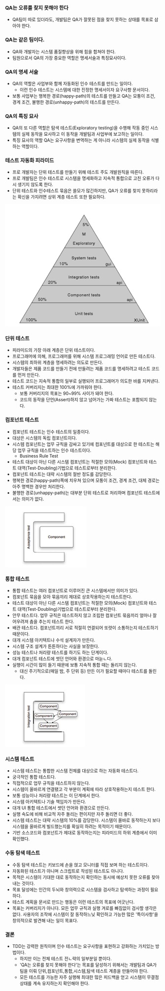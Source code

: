 ### QA는 오류를 찾지 못해야 한다

 - QA팀이 따로 있더라도, 개발팀은 QA가 잘못된 점을 찾지 못하는 상태를 목표로 삼아야 한다.

### QA는 같은 팀이다.

 - QA와 개발자는 시스템 품질향상을 위해 힘을 합쳐야 한다.
 - 팀원으로서 QA의 가장 중요한 역할은 명세서술과 특징묘사이다.

### QA의 명세 서술

 - QA의 역할은 사업부와 함께 자동화된 인수 테스트를 만드는 일이다.
   - 이런 인수 테스트는 시스템에 대한 진정한 명세서이자 요구사항 문서이다.
 - 보통 사업부는 행복한 경로(happy-path)의 테스트를 만들고 QA는 모퉁이 조건, 경계 조건, 불행한 경로(unhappy-path)의 테스트를 만든다.

### QA의 특징 묘사

 - QA의 또 다른 역할은 탐색 테스트(Exploratory testing)을 수행해 작동 중인 시스템의 실제 동작을 묘사하고 이 동작을 개발팀과 사업부에 보고하는 일이다.
 - 특징 묘사의 역할 QA는 요구사항을 변역하는 게 아니라 시스템의 실제 동작을 식별하는 역할이다.

### 테스트 자동화 피라미드

 - 프로 개발자는 단위 테스트를 만들기 위해 테스트 주도 개발원칙을 따른다.
 - 프로 개발팀은 인수 테스트로 시스템을 명세화하고 지속적 통합으로 고친 오류가 다시 생기지 않도록 한다.
 - 단위 테스트와 인수테스트 묶음은 쓸모가 많긴하지만, QA가 오류를 찾지 못하리라는 확신을 가지려면 상위 계층 테스트 또한 필요하다.

![테스트 자동화 피라미드](/img/테스트%20자동화%20피라미드.png)

### 단위 테스트

 - 피라미드의 가장 아래 계층은 단위 테스트이다.
 - 프로그래머에 의해, 프로그래머를 위해 시스템 프로그래밍 언어로 만든 테스트다.
 - 시스템의 최하위 계층을 명세하려는 의도로 만든다.
 - 개발자들은 제품 코드를 만들기 전에 만들려는 제품 코드를 명세하려고 테스트 코드를 먼저 만든다.
 - 테스트 코드는 지속적 통합의 일부로 실행되어 프로그래머가 의도한 바를 지켜낸다.
 - 테스트 커버리지는 최대한 100%에 가까워야 한다.
   - 보통 커버리지의 목표는 90~99% 사이가 돼야 한다.
   - 코드의 동작을 단언(Assert)하지 않고 넘어가는 가짜 테스트는 포함되지 않는다.

### 컴포넌트 테스트

 - 컴포넌트 테스트는 인수 테스트의 일종이다.
 - 대상은 시스템의 독립 컴포넌트이다.
 - 시스템 컴포넌트는 업무 규칙을 감싸고 있기에 컴포넌트를 대상으로 한 테스트는 해당 업무 규칙을 테스트하는 인수 테스트이다.
   - Business Rule Test
 - 테스트 대상이 아닌 다른 시스템 컴포넌트는 적절한 모의(Mock) 컴포넌트와 테스트 대역(Test-Doubling)기법으로 테스트로부터 분리한다.
 - 컴포넌트 테스트는 대략 시스템의 절반 정도를 감당한다.
 - 행복한 경로(happy-path)쪽에 치우쳐 있으며 모퉁이 조건, 경계 조건, 대체 경로는 아주 명백한 경우만 처리한다.
 - 불행한 경로(unhappy-path)는 대부분 단위 테스트로 처리하며 컴포넌트 테스트에서는 의미가 없다.
   
![컴포넌트 테스트](/img/컴포넌트%20테스트.jpeg)

### 통합 테스트

 - 통합 테스트는 여러 컴포넌트로 이루어진 큰 시스템에서만 의미가 있다.
 - 컴포넌트 묶음을 모아 묶음끼리 제대로 상호작용하는지 테스트한다.
 - 테스트 대상이 아닌 다른 시스템 컴포넌트는 적절한 모의(Mock) 컴포넌트와 테스트 대역(Test-Doubling)기법으로 테스트로부터 분리한다.
 - 안무 테스트다. 업무 규칙은 테스트하지 않고 조립한 컴포넌트 묶음끼리 얼마나 잘 어우려져 춤을 추는지 테스트 한다.
 - 배관 테스트다. 컴포넌트끼리 서로 적절히 연결되어 또렷이 소통하는지 테스트하기 때문이다.
 - 대개 시스템 아키텍트나 수석 설계자가 만든다.
 - 시스템 구조 설계가 튼튼하다는 사실을 보장한다.
 - 성능 테스트나 처리량 테스트를 하기도 하는 단계이다.
 - 대개 컴포넌트 테스트에 썻던 언어와 환경으로 마늗ㄴ다.
 - 실행이 시간이 많이 들기 때문에 보통 지속적 통합 때는 돌리지 않는다.
   - 대신 주기적으로(매일 밤, 주 단위 등) 만든 이가 필요할 때마다 테스트를 돌린다.

![통합 테스트](/img/통합%20테스트.png)

### 시스템 테스트

 - 시스템 테스트는 통합한 시스템 전체를 대상으로 하는 자동화 테스트다.
 - 궁극적인 통합 테스트다.
 - 직접적으로 업무 규칙을 테스트하지 않는다.
 - 시스템이 올바르게 연결됐고 각 부분이 계획에 따라 상호작용하는지 테스트 한다.
 - 보통 성능이나 처리량 테스트는 이 단계에서 한다.
 - 시스템 아키텍트나 기술 책임자가 만든다.
 - 대개 UI 통합 테스트에서 썻던 언어와 환경으로 만든다.
 - 실행 속도에 비해 비교적 자주 돌리는 편이지만 자주 돌리면 더 좋다.
 - 시스템 테스트는 대략 시스템의 10%를 감당한다. 시스템이 올바로 동작하는지 보다 시스템을 올바르게 빌드했는지를 확실히 하려는 목적이기 때문이다.
 - 기반 소스코드와 컴포넌트가 제대로 동작하는지는 피라미드의 하위 계층에서 이미 확인했다.

### 수동 탐색 테스트

 - 수동 탐색 테스트는 키보드에 손을 얹고 모니터를 직접 보며 하는 테스트이다.
 - 자동화된 테스트가 아니며 스크립트로 작성된 테스트도 아니다.
 - 목적은 시스템이 기대한 대로 동작하는지 확인하는 동시에 예상치 못한 오류를 찾아내는 것이다.
 - 목표 달성에는 인간의 두뇌와 창의력으로 시스템을 검사하고 탐색하는 과정이 필요하다.
 - 테스트 계획을 문서로 만드는 행동은 이런 테스트의 목표에 어긋난다.
 - 목표는 커버리지가 아니다. 모든 업무 규칙과 실행 겨로를 빠짐없이 검사할 생각은 없다. 사용자의 조작에 시스템이 잘 동작하느닞 확인하고 가능한 많은 '특이사항'을 창의적으로 발견해 내는 일이 목표다.

### 결론

 - TDD는 강력한 원칙이며 인수 테스트는 요구사항을 표현하고 강화하는 가치있는 방법이다.
   - 하지만 이는 전체 테스트 전ㄴ략의 일부분일 뿐이다.
   - 'QA는 오류를 찾지 못해야 한다'는 목표를 달성하기 위해서는 개발팀과 QA가 팀을 이뤄 단위,컴포넌트,통합,시스템,탐색 테스트 계층을 만들어야 한다.
   - 모든 테스트를 가능한 자주 실행해 최대한 많은 피드백을 얻고 시스템이 무결점 상태를 계속 유지하는지 확인해야 한다.
